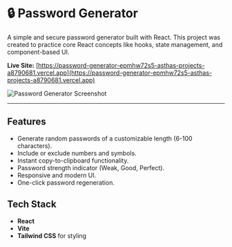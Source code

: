 # 🔒 Password Generator

A simple and secure password generator built with React. This project was created to practice core React concepts like hooks, state management, and component-based UI.

**Live Site:** [https://password-generator-epmhw72s5-asthas-projects-a8790681.vercel.app](https://password-generator-epmhw72s5-asthas-projects-a8790681.vercel.app)


![Password Generator Screenshot](https://github.com/user-attachments/assets/822350bb-0e6d-4508-86b9-e44efa77844e)

---

## Features

* Generate random passwords of a customizable length (6-100 characters).
* Include or exclude numbers and symbols.
* Instant copy-to-clipboard functionality.
* Password strength indicator (Weak, Good, Perfect).
* Responsive and modern UI.
* One-click password regeneration.

## Tech Stack

* **React**
* **Vite**
* **Tailwind CSS** for styling
